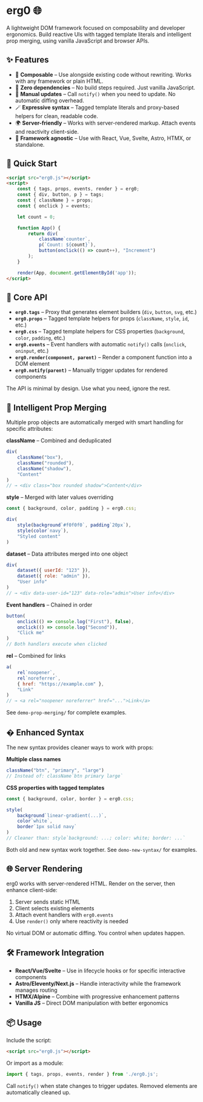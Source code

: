 ﻿# erg0 🌐

A lightweight DOM framework focused on composability and developer ergonomics. Build reactive UIs with tagged template literals and intelligent prop merging, using vanilla JavaScript and browser APIs.

## ✨ Features
- 🧩 **Composable** – Use alongside existing code without rewriting. Works with any framework or plain HTML.
- 🧪 **Zero dependencies** – No build steps required. Just vanilla JavaScript.
- 🔄 **Manual updates** – Call `notify()` when you need to update. No automatic diffing overhead.
- 🪄 **Expressive syntax** – Tagged template literals and proxy-based helpers for clean, readable code.
- 🌍 **Server-friendly** – Works with server-rendered markup. Attach events and reactivity client-side.
- 🤝 **Framework agnostic** – Use with React, Vue, Svelte, Astro, HTMX, or standalone.

## 🚀 Quick Start
```html
<script src="erg0.js"></script>
<script>
    const { tags, props, events, render } = erg0;
    const { div, button, p } = tags;
    const { className } = props;
    const { onclick } = events;

    let count = 0;

    function App() {
        return div(
            className`counter`,
            p(`Count: ${count}`),
            button(onclick(() => count++), "Increment")
        );
    }

    render(App, document.getElementById('app'));
</script>
```

## 🧱 Core API
- **`erg0.tags`** – Proxy that generates element builders (`div`, `button`, `svg`, etc.)
- **`erg0.props`** – Tagged template helpers for props (`className`, `style`, `id`, etc.)
- **`erg0.css`** – Tagged template helpers for CSS properties (`background`, `color`, `padding`, etc.)
- **`erg0.events`** – Event handlers with automatic `notify()` calls (`onclick`, `oninput`, etc.)
- **`erg0.render(component, parent)`** – Render a component function into a DOM element
- **`erg0.notify(parent)`** – Manually trigger updates for rendered components

The API is minimal by design. Use what you need, ignore the rest.

## 🔄 Intelligent Prop Merging
Multiple prop objects are automatically merged with smart handling for specific attributes:

**className** – Combined and deduplicated
```javascript
div(
    className("box"),
    className("rounded"),
    className("shadow"),
    "Content"
)
// → <div class="box rounded shadow">Content</div>
```

**style** – Merged with later values overriding
```javascript
const { background, color, padding } = erg0.css;

div(
    style(background`#f0f0f0`, padding`20px`),
    style(color`navy`),
    "Styled content"
)
```

**dataset** – Data attributes merged into one object
```javascript
div(
    dataset({ userId: "123" }),
    dataset({ role: "admin" }),
    "User info"
)
// → <div data-user-id="123" data-role="admin">User info</div>
```

**Event handlers** – Chained in order
```javascript
button(
    onclick(() => console.log("First"), false),
    onclick(() => console.log("Second")),
    "Click me"
)
// Both handlers execute when clicked
```

**rel** – Combined for links
```javascript
a(
    rel`noopener`,
    rel`noreferrer`,
    { href: "https://example.com" },
    "Link"
)
// → <a rel="noopener noreferrer" href="...">Link</a>
```

See `demo-prop-merging/` for complete examples.

## � Enhanced Syntax
The new syntax provides cleaner ways to work with props:

**Multiple class names**
```javascript
className("btn", "primary", "large")
// Instead of: className`btn primary large`
```

**CSS properties with tagged templates**
```javascript
const { background, color, border } = erg0.css;

style(
    background`linear-gradient(...)`,
    color`white`,
    border`1px solid navy`
)
// Cleaner than: style`background: ...; color: white; border: ...`
```

Both old and new syntax work together. See `demo-new-syntax/` for examples.

## 🌐 Server Rendering
erg0 works with server-rendered HTML. Render on the server, then enhance client-side:

1. Server sends static HTML
2. Client selects existing elements
3. Attach event handlers with `erg0.events`
4. Use `render()` only where reactivity is needed

No virtual DOM or automatic diffing. You control when updates happen.

## 🛠️ Framework Integration
- **React/Vue/Svelte** – Use in lifecycle hooks or for specific interactive components
- **Astro/Eleventy/Next.js** – Handle interactivity while the framework manages routing
- **HTMX/Alpine** – Combine with progressive enhancement patterns
- **Vanilla JS** – Direct DOM manipulation with better ergonomics

## 📦 Usage
Include the script:
```html
<script src="erg0.js"></script>
```

Or import as a module:
```javascript
import { tags, props, events, render } from './erg0.js';
```

Call `notify()` when state changes to trigger updates. Removed elements are automatically cleaned up.
